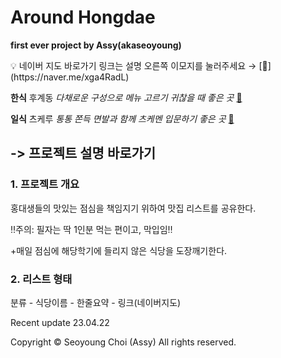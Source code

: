 # Around Hongdae

**first ever project by Assy(akaseoyoung)**

<aside>
💡 네이버 지도 바로가기 링크는 설명 오른쪽 이모지를 눌러주세요 → [🏫](https://naver.me/xga4RadL)

</aside>

**한식** 후계동 *다채로운 구성으로 메뉴 고르기 귀찮을 때 좋은 곳* [🍗](https://naver.me/GrSqA7zz)

**일식** 츠케루 *통통 쫀득 면발과 함께 츠케멘 입문하기 좋은 곳* [🍜](https://naver.me/5PS2DhjF)





## -> 프로젝트 설명 바로가기

### 1. 프로젝트 개요

홍대생들의 맛있는 점심을 책임지기 위하여 맛집 리스트를 공유한다.

‼️주의: 필자는 딱 1인분 먹는 편이고, 막입임‼️

+매일 점심에 해당학기에 들리지 않은 식당을 도장깨기한다.

### 2. 리스트 형태

분류 - 식당이름 - 한줄요약 - 링크(네이버지도)





Recent update 23.04.22

Copyright © Seoyoung Choi (Assy) All rights reserved.
